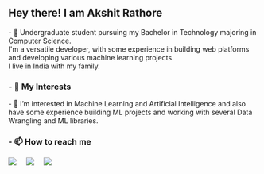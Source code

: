 <h2>Hey there! I am Akshit Rathore</h2>
<p>- 👋 Undergraduate student pursuing my Bachelor in Technology majoring in Computer Science.<br>
    I'm a versatile developer, with some experience in building web platforms and developing various machine learning projects.<br>
    I live in India with my family.</p>

<h3>- 🔭 My Interests</h3>
<p>- 👀 I’m interested in Machine Learning and Artificial Intelligence and also have some experience building ML projects and working with several Data Wrangling and ML libraries.</p>

<h3>- 📫 How to reach me</h3>
 <a href="mailto:akshit.rathore1@gmail.com"><img src="https://img.shields.io/badge/gmail-%23D14836.svg?&style=for-the-badge&logo=gmail&logoColor=white" /></a>&nbsp;&nbsp;&nbsp;&nbsp;
  <a href="https://www.instagram.com/akki_2941/"><img src="https://img.shields.io/badge/instagram-%23dc2743.svg?&style=for-the-badge&logo=instagram&logoColor=white" /></a>&nbsp;&nbsp;&nbsp;&nbsp;
  <a href="https://www.linkedin.com/in/akshitrathore/"><img src="https://img.shields.io/badge/linkedin-%230077B5.svg?&style=for-the-badge&logo=linkedin&logoColor=white" /></a>&nbsp;&nbsp;&nbsp;&nbsp;
